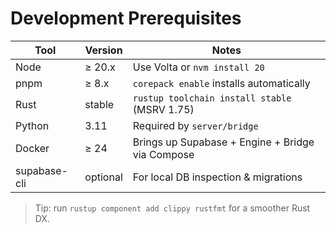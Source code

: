 # Development Prerequisites

| Tool      | Version  | Notes |
|-----------|----------|-------|
| Node      | ≥ 20.x   | Use Volta or `nvm install 20` |
| pnpm      | ≥ 8.x    | `corepack enable` installs automatically |
| Rust      | stable   | `rustup toolchain install stable` (MSRV 1.75) |
| Python    | 3.11     | Required by `server/bridge` |
| Docker    | ≥ 24     | Brings up Supabase + Engine + Bridge via Compose |
| supabase-cli | optional | For local DB inspection & migrations |

> Tip: run `rustup component add clippy rustfmt` for a smoother Rust DX.
